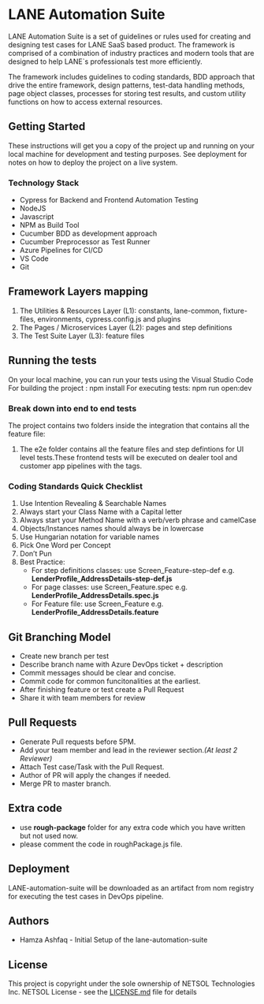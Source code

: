 # LANE Automation Suite

LANE Automation Suite is a set of guidelines or rules used for creating and designing test cases for LANE SaaS based product. The framework is comprised of a combination of industry practices and modern tools that are designed to help LANE`s professionals test more efficiently.

The framework includes guidelines to coding standards, BDD approach that drive the entire framework, design patterns, test-data handling methods, page object classes, processes for storing test results, and custom utility functions on how to access external resources.

## Getting Started

These instructions will get you a copy of the project up and running on your local machine for development and testing purposes. See deployment for notes on how to deploy the project on a live system.

### Technology Stack

- Cypress for Backend and Frontend Automation Testing
- NodeJS
- Javascript
- NPM as Build Tool
- Cucumber BDD as development approach
- Cucumber Preprocessor as Test Runner
- Azure Pipelines for CI/CD
- VS Code
- Git

## Framework Layers mapping

1. The Utilities & Resources Layer (L1): constants, lane-common, fixture-files, environments, cypress.config.js and plugins
2. The Pages / Microservices Layer (L2): pages and step definitions
3. The Test Suite Layer (L3): feature files

## Running the tests

On your local machine, you can run your tests using the Visual Studio Code
For building the project : npm install
For executing tests: npm run open:dev

### Break down into end to end tests

The project contains two folders inside the integration that contains all the feature file:

1. The e2e folder contains all the feature files and step defintions for UI level tests.These frontend tests will be executed on dealer tool and customer app pipelines with the tags.

### Coding Standards Quick Checklist

1. Use Intention Revealing & Searchable Names
2. Always start your Class Name with a Capital letter
3. Always start your Method Name with a verb/verb phrase and camelCase
4. Objects/Instances names should always be in lowercase
5. Use Hungarian notation for variable names
6. Pick One Word per Concept
7. Don’t Pun
8. Best Practice: 
   - For step definitions classes: use Screen_Feature-step-def e.g. **LenderProfile_AddressDetails-step-def.js**
   - For page classes: use Screen_Feature.spec e.g. **LenderProfile_AddressDetails.spec.js**
   - For Feature file: use Screen_Feature e.g. **LenderProfile_AddressDetails.feature**

## Git Branching Model

- Create new branch per test
- Describe branch name with Azure DevOps ticket + description
- Commit messages should be clear and concise.
- Commit code for common funcitonalities at the earliest.
- After finishing feature or test create a Pull Request
- Share it with team members for review

## Pull Requests

- Generate Pull requests before 5PM.
- Add your team member and lead in the reviewer section.*(At least 2 Reviewer)*
- Attach Test case/Task with the Pull Request.
- Author of PR will apply the changes if needed.
- Merge PR to master branch.

## Extra code

- use **rough-package** folder for any extra code which you have written but not used now.
- please comment the code in roughPackage.js file.

## Deployment

LANE-automation-suite will be downloaded as an artifact from nom registry for executing the test cases in DevOps pipeline.

## Authors

- Hamza Ashfaq - Initial Setup of the lane-automation-suite

## License

This project is copyright under the sole ownership of NETSOL Technologies Inc. NETSOL License - see the [LICENSE.md](LICENSE.md) file for details